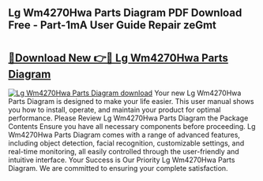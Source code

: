 ## Lg Wm4270Hwa Parts Diagram PDF Download Free - Part-1mA User Guide Repair zeGmt

# <h2><a href="http://dfkq7vo.blite.top/?on=Lg+Wm4270Hwa+Parts+Diagram">🔗Download New 👉🔴 Lg Wm4270Hwa Parts Diagram</a></h2>

[![Lg Wm4270Hwa Parts Diagram download](https://i.imgur.com/lujVjoI.png)](http://dfkq7vo.blite.top/?on=Lg+Wm4270Hwa+Parts+Diagram)
Your new Lg Wm4270Hwa Parts Diagram is designed to make your life easier. This user manual shows you how to install, operate, and maintain your product for optimal performance. Please Review Lg Wm4270Hwa Parts Diagram the Package Contents Ensure you have all necessary components before proceeding. Lg Wm4270Hwa Parts Diagram comes with a range of advanced features, including object detection, facial recognition, customizable settings, and real-time monitoring, all easily controlled through the user-friendly and intuitive interface. Your Success is Our Priority Lg Wm4270Hwa Parts Diagram. We are committed to ensuring your complete satisfaction.
